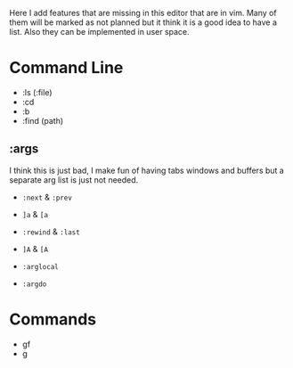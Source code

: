 Here I add features that are missing in this editor that are in vim. Many of
them will be marked as not planned but it think it is a good idea to have a
list. Also they can be implemented in user space.

# Command Line
- :ls (:file)
- :cd
- :b
- :find (path)

## :args
I think this is just bad, I make fun of having tabs windows and buffers but a
separate arg list is just not needed.
- `:next` & `:prev`
- `]a` & `[a`
- `:rewind` & `:last`
- `]A` & `[A`

- `:arglocal`
- `:argdo`

# Commands
- gf
- g<c-g>

